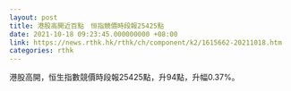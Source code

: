 ```yaml
---
layout: post
title: 港股高開近百點　恒指競價時段報25425點
date: 2021-10-18 09:23:45.000000000 +08:00
link: https://news.rthk.hk/rthk/ch/component/k2/1615662-20211018.htm
categories: rthk
---
```


港股高開，恒生指數競價時段報25425點，升94點，升幅0.37%。
